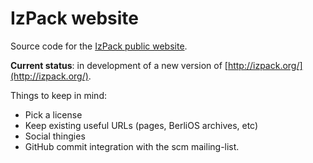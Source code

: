 # IzPack website

Source code for the [IzPack public website](http://izpack.org/).

**Current status**: in development of a new version of [http://izpack.org/](http://izpack.org/).

Things to keep in mind:

* Pick a license
* Keep existing useful URLs (pages, BerliOS archives, etc)
* Social thingies
* GitHub commit integration with the scm mailing-list.
